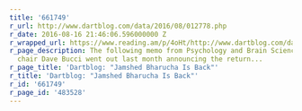 ```yaml
---
title: '661749'
r_url: http://www.dartblog.com/data/2016/08/012778.php
r_date: 2016-08-16 21:46:06.596000000 Z
r_wrapped_url: https://www.reading.am/p/4oHt/http://www.dartblog.com/data/2016/08/012778.php
r_page_description: The following memo from Psychology and Brain Sciences department
  chair Dave Bucci went out last month announcing the return...
r_page_title: 'Dartblog: "Jamshed Bharucha Is Back"'
r_title: 'Dartblog: "Jamshed Bharucha Is Back"'
r_id: '661749'
r_page_id: '483528'
---
```


